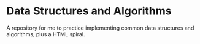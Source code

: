 # Data Structures and Algorithms

A repository for me to practice implementing common data structures and algorithms, plus a HTML spiral.
